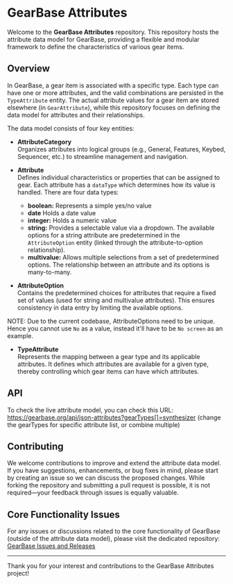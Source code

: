 # GearBase Attributes

Welcome to the **GearBase Attributes** repository. This repository hosts the attribute data model for GearBase, providing a flexible and modular framework to define the characteristics of various gear items.

## Overview

In GearBase, a gear item is associated with a specific type. Each type can have one or more attributes, and the valid combinations are persisted in the `TypeAttribute` entity. The actual attribute values for a gear item are stored elsewhere (in `GearAttribute`), while this repository focuses on defining the data model for attributes and their relationships.

The data model consists of four key entities:

- **AttributeCategory**  
  Organizes attributes into logical groups (e.g., General, Features, Keybed, Sequencer, etc.) to streamline management and navigation.

- **Attribute**  
  Defines individual characteristics or properties that can be assigned to gear. Each attribute has a `dataType` which determines how its value is handled. There are four data types:
  - **boolean:** Represents a simple yes/no value
  - **date** Holds a date value
  - **integer:** Holds a numeric value
  - **string:** Provides a selectable value via a dropdown. The available options for a string attribute are predetermined in the `AttributeOption` entity (linked through the attribute-to-option relationship).
  - **multivalue:** Allows multiple selections from a set of predetermined options. The relationship between an attribute and its options is many-to-many.

- **AttributeOption**  
  Contains the predetermined choices for attributes that require a fixed set of values (used for string and multivalue attributes). This ensures consistency in data entry by limiting the available options.

NOTE: Due to the current codebase, AttributeOptions need to be unique. Hence you cannot use `No` as a value, instead it'll have to be `No screen` as an example.

- **TypeAttribute**  
  Represents the mapping between a gear type and its applicable attributes. It defines which attributes are available for a given type, thereby controlling which gear items can have which attributes.

## API
To check the live attribute model, you can check this URL: https://gearbase.org/api/json-attributes?gearTypes[]=synthesizer (change the gearTypes for specific attribute list, or combine multiple)

## Contributing

We welcome contributions to improve and extend the attribute data model. If you have suggestions, enhancements, or bug fixes in mind, please start by creating an issue so we can discuss the proposed changes. While forking the repository and submitting a pull request is possible, it is not required—your feedback through issues is equally valuable.

## Core Functionality Issues

For any issues or discussions related to the core functionality of GearBase (outside of the attribute data model), please visit the dedicated repository:  
[GearBase Issues and Releases](https://github.com/PulzWave/gearbase-issues)

---

Thank you for your interest and contributions to the GearBase Attributes project!
